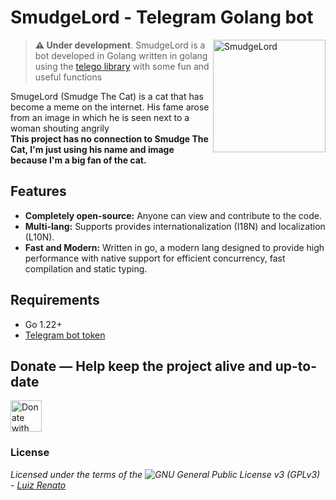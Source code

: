 # SmudgeLord - Telegram Golang bot
<img height="180" align="right" alt="SmudgeLord" src="https://encrypted-tbn0.gstatic.com/images?q=tbn:ANd9GcR_6NO13JhSH6IpRwmZ6av0RdmVKU45vlHmdNuxleP7CXHWc65Ggj7P9lbKZPVc4iDi16A"/>

> __⚠️ Under development__. SmudgeLord is a bot developed in Golang written in golang using the [telego library](//github.com/mymmrac/telego) with some fun and useful functions

SmugeLord (Smudge The Cat) is a cat that has become a meme on the internet. His fame arose from an image in which he is seen next to a woman shouting angrily\
**This project has no connection to Smudge The Cat, I'm just using his name and image because I'm a big fan of the cat.**

## Features
- **Completely open-source:** Anyone can view and contribute to the code.
- **Multi-lang:** Supports provides internationalization (I18N) and localization (L10N).
- **Fast and Modern:** Written in go, a modern lang designed to provide high performance with native support for efficient concurrency, fast compilation and static typing.

## Requirements
- Go 1.22+
- [Telegram bot token](//t.me/botfather)

## Donate — Help keep the project alive and up-to-date
[<img src="https://assets-global.website-files.com/5c14e387dab576fe667689cf/64f1a9ddd0246590df69ea1a_kofi_short_button_dark%25402x-p-500.png" alt='Donate with Ko-Fi' height="50">](//ko-fi.com/ruizlenato)

### License
*Licensed under the terms of the ![GNU General Public License v3 (GPLv3)](/LICENSE) - [Luiz Renato](//ruizlenato@proton.me)*